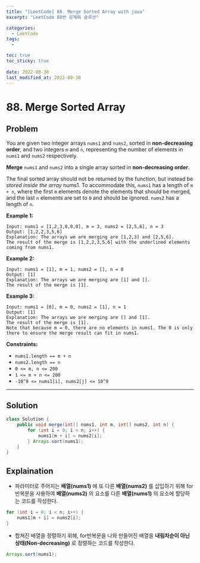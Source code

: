 ```yaml
---
title: "[LeetCode] 88. Merge Sorted Array with java"
excerpt: "LeetCode 88번 문제와 솔루션"

categories:
  - LeetCode
tags:
  - 

toc: true
toc_sticky: true
 
date: 2022-08-30
last_modified_at: 2022-08-30
---
```

# 88. Merge Sorted Array
## **Problem**
You are given two integer arrays `nums1` and `nums2`, sorted in **non-decreasing order**, and two integers `m` and `n`, representing the number of elements in `nums1` and `nums2` respectively.

**Merge** `nums1` and `nums2` into a single array sorted in **non-decreasing order**.

The final sorted array should not be returned by the function, but instead be *stored inside the array* nums1. To accommodate this, `nums1` has a length of `m + n`, where the first `m` elements denote the elements that should be merged, and the last `n` elements are set to `0` and should be ignored. `nums2` has a length of `n`.


**Example 1:**
```
Input: nums1 = [1,2,3,0,0,0], m = 3, nums2 = [2,5,6], n = 3
Output: [1,2,2,3,5,6]
Explanation: The arrays we are merging are [1,2,3] and [2,5,6].
The result of the merge is [1,2,2,3,5,6] with the underlined elements coming from nums1.
```
**Example 2:**
```
Input: nums1 = [1], m = 1, nums2 = [], n = 0
Output: [1]
Explanation: The arrays we are merging are [1] and [].
The result of the merge is [1].
```
**Example 3:**
```
Input: nums1 = [0], m = 0, nums2 = [1], n = 1
Output: [1]
Explanation: The arrays we are merging are [] and [1].
The result of the merge is [1].
Note that because m = 0, there are no elements in nums1. The 0 is only there to ensure the merge result can fit in nums1.
```
**Constraints:**
- `nums1.length == m + n`
- `nums2.length == n`
- `0 <= m, n <= 200`
- `1 <= m + n <= 200`
- `-10^9 <= nums1[i], nums2[j] <= 10^9`

---
## **Solution**
```java
class Solution {
    public void merge(int[] nums1, int m, int[] nums2, int n) {
        for (int i = 0; i < n; i++) {
            nums1[m + i] = nums2[i];
        } Arrays.sort(nums1);
    }
}
```
## **Explaination**
- 파라미터로 주어지는 **배열(nums1)** 에 또 다른 **배열(nums2)** 를 삽입하기 위해 for반복문을 사용하여 **배열(nums2)** 의 요소를 다른 **배열(nums1)** 의 요소에 할당하는 코드를 작성한다.
```java
for (int i = 0; i < n; i++) {
    nums1[m + i] = nums2[i];
}
```
- 합쳐진 배열을 정렬하기 위해, for반복문을 나와 만들어진 배열을 **내림차순이 아닌 상태(Non-decreasing)** 로 정렬하는 코드를 작성한다.
```java
Arrays.sort(nums1);
```